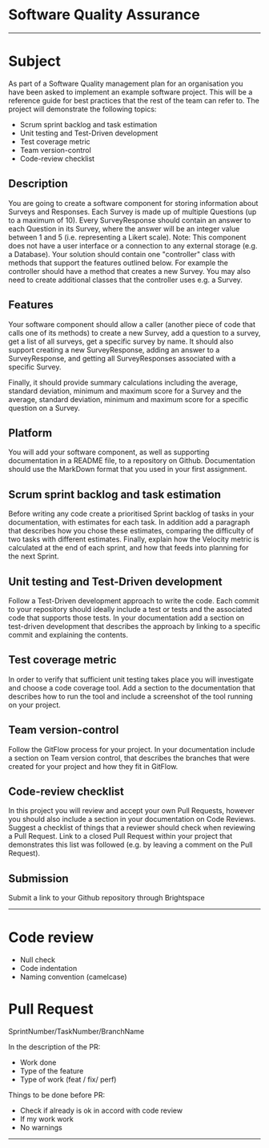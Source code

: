 # Software Quality Assurance

***

# Subject

As part of a Software Quality management plan for an organisation you have been asked to implement an example software project. This will be a reference guide for best practices that the rest of the team can refer to. The project will demonstrate the following topics:

- Scrum sprint backlog and task estimation
- Unit testing and Test-Driven development
- Test coverage metric
- Team version-control
- Code-review checklist

## Description
You are going to create a software component for storing information about Surveys and Responses. Each Survey is made up of multiple Questions (up to a maximum of 10). Every SurveyResponse should contain an answer to each Question in its Survey, where the answer will be an integer value between 1 and 5 (i.e. representing a Likert scale). Note: This component does not have a user interface or a connection to any external storage (e.g. a Database). Your solution should contain one "controller" class with methods that support the features outlined below. For example the controller should have a method that creates a new Survey. You may also need to create additional classes that the controller uses e.g. a Survey.

## Features
Your software component should allow a caller (another piece of code that calls one of its methods) to create a new Survey, add a question to a survey, get a list of all surveys, get a specific survey by name. It should also support creating a new SurveyResponse, adding an answer to a SurveyResponse, and getting all SurveyResponses associated with a specific Survey.

Finally, it should provide summary calculations including the average, standard deviation, minimum and maximum score for a Survey and the average, standard deviation, minimum and maximum score for a specific question on a Survey.

## Platform
You will add your software component, as well as supporting documentation in a README file, to a repository on Github. Documentation should use the MarkDown format that you used in your first assignment.

## Scrum sprint backlog and task estimation
Before writing any code create a prioritised Sprint backlog of tasks in your documentation, with estimates for each task. In addition add a paragraph that describes how you chose these estimates, comparing the difficulty of two tasks with different estimates. Finally, explain how the Velocity metric is calculated at the end of each sprint, and how that feeds into planning for the next Sprint.

## Unit testing and Test-Driven development
Follow a Test-Driven development approach to write the code. Each commit to your repository should ideally include a test or tests and the associated code that supports those tests. In your documentation add a section on test-driven development that describes the approach by linking to a specific commit and explaining the contents.

## Test coverage metric
In order to verify that sufficient unit testing takes place you will investigate and choose a code coverage tool. Add a section to the documentation that describes how to run the tool and include a screenshot of the tool running on your project.

## Team version-control
Follow the GitFlow process for your project. In your documentation include a section on Team version control, that describes the branches that were created for your project and how they fit in GitFlow.

## Code-review checklist
In this project you will review and accept your own Pull Requests, however you should also include a section in your documentation on Code Reviews. Suggest a checklist of things that a reviewer should check when reviewing a Pull Request. Link to a closed Pull Request within your project that demonstrates this list was followed (e.g. by leaving a comment on the Pull Request).

## Submission
Submit a link to your Github repository through Brightspace

***

# Code review

- Null check
- Code indentation
- Naming convention (camelcase)

# Pull Request

SprintNumber/TaskNumber/BranchName

In the description of the PR:
- Work done
- Type of the feature
- Type of work (feat / fix/ perf) 

Things to be done before PR:
- Check if already is ok in accord with code review
- If my work work
- No warnings

***